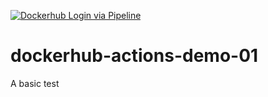 [![Dockerhub Login via Pipeline](https://github.com/Docker-Tutorialz/dockerhub-actions-demo-01/actions/workflows/docker-publish.yml/badge.svg)](https://github.com/Docker-Tutorialz/dockerhub-actions-demo-01/actions/workflows/docker-publish.yml)

# dockerhub-actions-demo-01
A basic test
